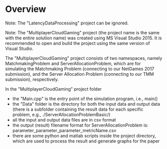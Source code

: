 # Overview
Note: The "LatencyDataProcessing" project can be ignored.

Note: The "MultiplayerCloudGaming" project (the project name is the same with the entire solution name) was created using MS Visual Studio 2015. It is recommended to open and build the project using the same version of Visual Studio.

The "MultiplayerCloudGaming" project consists of two namespaces, namely MatchmakingProblem and ServerAllocationProblem, which are for simulating the Matchmaking Problem (connecting to our NetGames 2017 submission), and the Server Allocation Problem (connecting to our TMM submission), respectively.

In the "MultiplayerCloudGaming" project folder
- the "Main.cpp" is the entry point of the simulation program, i.e., main()
- the "Data" folder is the directory for both the input data and output data (there is a subfolder containing the result data for each specific problem, e.g., ./ServerAllocationProblemBasic/)
- all the input and output data files are in csv format
- the output (result) filename format for ServerAllocationProblem is: parameter_parameter_parameter_metricName.csv
- there are some python and matlab scripts inside the project directory, which are used to process the result and generate graphs for the paper
